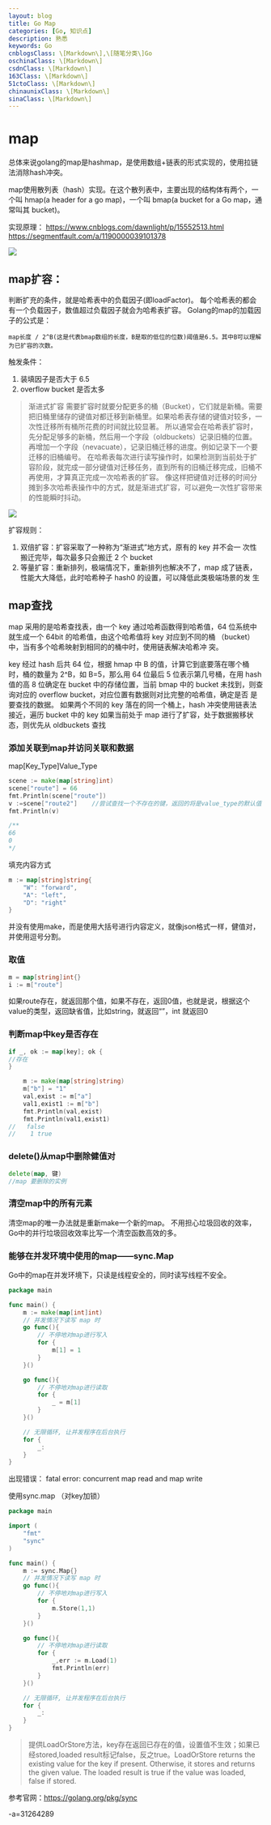 ```yaml
---
layout: blog
title: Go Map
categories: [Go, 知识点]
description: 熟悉
keywords: Go
cnblogsClass: \[Markdown\],\[随笔分类\]Go
oschinaClass: \[Markdown\]
csdnClass: \[Markdown\]
163Class: \[Markdown\]
51ctoClass: \[Markdown\]
chinaunixClass: \[Markdown\]
sinaClass: \[Markdown\]
---
```


# map
总体来说golang的map是hashmap，是使用数组+链表的形式实现的，使用拉链法消除hash冲突。

map使用散列表（hash）实现。在这个散列表中，主要出现的结构体有两个，一个叫 hmap(a header for a go map)，一个叫 bmap(a bucket for a Go map，通常叫其 bucket)。

实现原理：
https://www.cnblogs.com/dawnlight/p/15552513.html
https://segmentfault.com/a/1190000039101378


![](https://s2.loli.net/2022/05/15/ZYqGSdHV5lIRfCP.png)

## map扩容：
判断扩充的条件，就是哈希表中的负载因子(即loadFactor)。
每个哈希表的都会有一个负载因子，数值超过负载因子就会为哈希表扩容。
Golang的map的加载因子的公式是：
```
map长度 / 2^B(这是代表bmap数组的长度，B是取的低位的位数)阈值是6.5。其中B可以理解为已扩容的次数。
```

触发条件： 
1. 装填因子是否大于 6.5
2. overflow bucket 是否太多

> 渐进式扩容
需要扩容时就要分配更多的桶（Bucket），它们就是新桶。需要把旧桶里储存的键值对都迁移到新桶里。如果哈希表存储的键值对较多，一次性迁移所有桶所花费的时间就比较显著。
所以通常会在哈希表扩容时，先分配足够多的新桶，然后用一个字段（oldbuckets）记录旧桶的位置。
再增加一个字段（nevacuate），记录旧桶迁移的进度。例如记录下一个要迁移的旧桶编号。
在哈希表每次进行读写操作时，如果检测到当前处于扩容阶段，就完成一部分键值对迁移任务，直到所有的旧桶迁移完成，旧桶不再使用，才算真正完成一次哈希表的扩容。
像这样把键值对迁移的时间分摊到多次哈希表操作中的方式，就是渐进式扩容，可以避免一次性扩容带来的性能瞬时抖动。

![](https://s2.loli.net/2022/05/15/w8k2m69X7qTvbgC.png)

扩容规则：
1. 双倍扩容：扩容采取了一种称为“渐进式”地方式，原有的 key 并不会一
次性搬迁完毕，每次最多只会搬迁 2 个 bucket
2. 等量扩容：重新排列，极端情况下，重新排列也解决不了，map 成了链表，
性能大大降低，此时哈希种子 hash0 的设置，可以降低此类极端场景的发
生

## map查找
map 采用的是哈希查找表，由一个 key 通过哈希函数得到哈希值，64
位系统中就生成一个 64bit 的哈希值，由这个哈希值将 key 对应到不同的桶
（bucket）中，当有多个哈希映射到相同的的桶中时，使用链表解决哈希冲
突。

key 经过 hash 后共 64 位，根据 hmap 中 B 的值，计算它到底要落在哪个桶
时，桶的数量为 2^B，如 B=5，那么用 64 位最后 5 位表示第几号桶，在用 hash
值的高 8 位确定在 bucket 中的存储位置，当前 bmap 中的 bucket 未找到，则查
询对应的 overflow bucket，对应位置有数据则对比完整的哈希值，确定是否
是要查找的数据。
如果两个不同的 key 落在的同一个桶上，hash 冲突使用链表法接近，遍历
bucket 中的 key 如果当前处于 map 进行了扩容，处于数据搬移状态，则优先从
oldbuckets 查找


### 添加关联到map并访问关联和数据
map[Key_Type]Value_Type

```go
scene := make(map[string]int)
scene["route"] = 66
fmt.Println(scene["route"])
v :=scene["route2"]    //尝试查找一个不存在的键，返回的将是value_type的默认值
fmt.Println(v)

/**
66
0
*/
```

填充内容方式
```go
m := map[string]string{
    "W": "forward",
    "A": "left",
    "D": "right"
}
```
并没有使用make，而是使用大括号进行内容定义，就像json格式一样，健值对，并使用逗号分割。

### 取值
```go
m = map[string]int{}
i := m["route"]

```
如果route存在，就返回那个值，如果不存在，返回0值，也就是说，根据这个value的类型，返回缺省值，比如string，就返回“”，int 就返回0

###  判断map中key是否存在
```go
if _, ok := map[key]; ok {
//存在
}
```

```go
    m := make(map[string]string)
	m["b"] = "1"
	val,exist := m["a"]
	val1,exist1 := m["b"]
	fmt.Println(val,exist)
	fmt.Println(val1,exist1)
//	 false
//    1 true

```

### delete()从map中删除健值对
```go
delete(map, 键)
//map 要删除的实例
```

### 清空map中的所有元素
清空map的唯一办法就是重新make一个新的map。
不用担心垃圾回收的效率，Go中的并行垃圾回收效率比写一个清空函数高效的多。

### 能够在并发环境中使用的map——sync.Map
Go中的map在并发环境下，只读是线程安全的，同时读写线程不安全。
```go
package main

func main() {
	m := make(map[int]int)
	// 并发情况下读写 map 时
	go func(){
		// 不停地对map进行写入
		for {
			m[1] = 1
		}
	}()

	go func(){
		// 不停地对map进行读取
		for {
			_ = m[1]
		}
	}()

	// 无限循环, 让并发程序在后台执行
	for {
		_:
	}
}
```

出现错误： fatal error: concurrent map read and map write

使用sync.map （对key加锁）
```go
package main

import (
	"fmt"
	"sync"
)

func main() {
	m := sync.Map{}
	// 并发情况下读写 map 时
	go func(){
		// 不停地对map进行写入
		for {
			m.Store(1,1)
		}
	}()

	go func(){
		// 不停地对map进行读取
		for {
			_,err := m.Load(1)
			fmt.Println(err)
		}
	}()

	// 无限循环, 让并发程序在后台执行
	for {
		_:
	}
}
```

> 提供LoadOrStore方法，key存在返回已存在的值，设置值不生效；如果已经stored,loaded result标记false，反之true。LoadOrStore returns the existing value for the key if present. Otherwise, it stores and returns the given value. The loaded result is true if the value was loaded, false if stored.

参考官网：https://golang.org/pkg/sync



-a=31264289